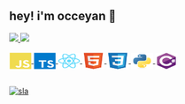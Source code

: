 ## hey! i'm occeyan 👋​
 <div>
  <a href="https://github.com/occeyan">
  <img height="180em" src="https://github-readme-stats.vercel.app/api?username=occeyan&show_icons=true&theme=dark&include_all_commits=true&count_private=true"/>
  <img height="180em" src="https://github-readme-stats.vercel.app/api/top-langs/?username=occeyan&layout=compact&langs_count=16&theme=dark"/>
</div>
<div style="display: inline_block"><br>
  <img align="center" alt="Rafa-Js" height="30" width="40" src="https://raw.githubusercontent.com/devicons/devicon/master/icons/javascript/javascript-plain.svg">
  <img align="center" alt="Rafa-Ts" height="30" width="40" src="https://raw.githubusercontent.com/devicons/devicon/master/icons/typescript/typescript-plain.svg">
  <img align="center" alt="Rafa-React" height="30" width="40" src="https://raw.githubusercontent.com/devicons/devicon/master/icons/react/react-original.svg">
  <img align="center" alt="Rafa-HTML" height="30" width="40" src="https://raw.githubusercontent.com/devicons/devicon/master/icons/html5/html5-original.svg">
  <img align="center" alt="Rafa-CSS" height="30" width="40" src="https://raw.githubusercontent.com/devicons/devicon/master/icons/css3/css3-original.svg">
  <img align="center" alt="Rafa-Python" height="30" width="40" src="https://raw.githubusercontent.com/devicons/devicon/master/icons/python/python-original.svg">
  <img align="center" alt="Rafa-Csharp" height="30" width="40" src="https://raw.githubusercontent.com/devicons/devicon/master/icons/csharp/csharp-original.svg">
</div>
  
  ##
<div>
  <img align="center" alt="sla" src="https://media.discordapp.net/attachments/973702937987670057/1110005260359045171/a4cf86832e8b44b9ec3a15193d341112.jpg?ex=67cd8d34&is=67cc3bb4&hm=6aa3ac76c9cb24ae7bf3082afdfe2c078b7d86b204732688a11ed73d5c01850f&=&format=webp&width=918&height=303">
 
</div>
